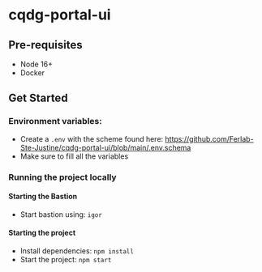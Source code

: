 # cqdg-portal-ui

## Pre-requisites

- Node 16+
- Docker

## Get Started

### Environment variables:

- Create a `.env` with the scheme found here: https://github.com/Ferlab-Ste-Justine/cqdg-portal-ui/blob/main/.env.schema
- Make sure to fill all the variables

### Running the project locally

#### Starting the Bastion

- Start bastion using: `igor`

#### Starting the project

- Install dependencies: `npm install`
- Start the project: `npm start`
